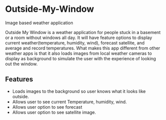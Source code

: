 # Outside-My-Window
Image based weather application

  Outside My Window is a weather application for people stuck in a basement or a room without windows all day. It will have feature options to display current weather(temperature, humidity, wind), forecast satellite, and average and record temperatures. What makes this app different from other weather apps is that it  also loads images from local weather cameras to display as background to simulate the user with the experience of looking out the window.


## Features
* Loads images to the background so user knows what it looks like outside.
* Allows user to see current Temperature, humidity, wind.
* Allows user option to see forecast
* Allows user option to see satellite image.
